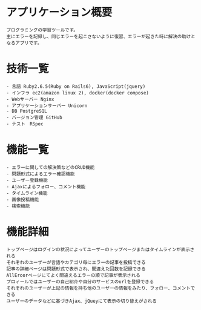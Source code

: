 #   アプリケーション概要
    プログラミングの学習ツールです。
    主にエラーを記録し、同じエラーを起こさないように復習、エラーが起きた時に解決の助けとなるアプリです。
#   技術一覧
    - 言語 Ruby2.6.5(Ruby on Rails6), JavaScript(jquery)
    - インフラ ec2(amazon linux 2), docker(docker compose)
    - Webサーバー Nginx
    - アプリケーションサーバー Unicorn
    - DB PostgreSQL
    - バージョン管理 GitHub
    - テスト　RSpec
#   機能一覧
    - エラーに関しての解決策などのCRUD機能
    - 問題形式によるエラー確認機能
    - ユーザー登録機能
    - Ajaxによるフォロー、コメント機能
    - タイムライン機能
    - 画像投稿機能
    - 検索機能
#   機能詳細
    トップページはログインの状況によってユーザーのトップページまたはタイムラインが表示される
    それぞれのユーザーが言語やカテゴリ毎にエラーの記事を投稿できる
    記事の詳細ページは問題形式で表示され、間違えた回数を記録できる
    AllEroorページにてよく間違えるエラーの順で記事が表示される
    プロィールではユーザーの自己紹介や自分のサービスのurlを登録できる
    それぞれのユーザーが上記の情報を持ち他のユーザーの情報をみたり、フォロー、コメントできる
    ユーザーのデータなどに基づきAjax、jQueyにて表示の切り替えがされる
